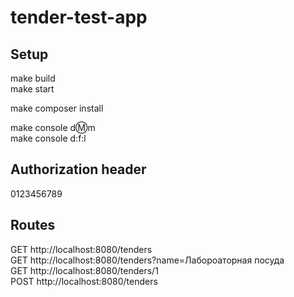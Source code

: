 # tender-test-app

## Setup

make build <br>
make start

make composer install 

make console d:m:m <br>
make console d:f:l

## Authorization header 

0123456789

## Routes

GET http://localhost:8080/tenders <br>
GET http://localhost:8080/tenders?name=Лабороаторная посуда <br>
GET http://localhost:8080/tenders/1 <br>
POST http://localhost:8080/tenders
